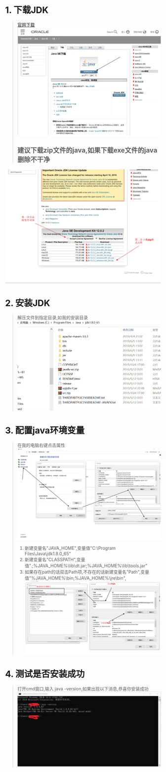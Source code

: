 # 1. 下载JDK
>[官网下载](https://www.oracle.com/technetwork/java/javase/downloads/index.html)
>![下载](img/downnload.png)
>## 建议下载zip文件的java,如果下载exe文件的java删除不干净
![下载1](img/downnload1.png)
# 2. 安装JDK
>解压文件到指定目录,如我的安装目录
>![安装](img/jdkLocation.png)
# 3. 配置java环境变量
>在我的电脑右键点击属性
>![](img/4.png)
>1. 新建变量名"JAVA_HOME",变量值"C:\Program Files\Java\jdk1.8.0_65"
>2. 新建变量名"CLASSPATH",变量值".;%JAVA_HOME%\lib\dt.jar;%JAVA_HOME%\lib\tools.jar"  
>3. 如果存在path的话双击Path项,不存在的话新建变量名"Path",变量值"%JAVA_HOME%\bin;%JAVA_HOME%\jre\bin",
>![](img/5.png)

# 4. 测试是否安装成功
> 打开cmd窗口,输入 java -version,如果出现以下消息,恭喜你安装成功
>![](img/6.png)

